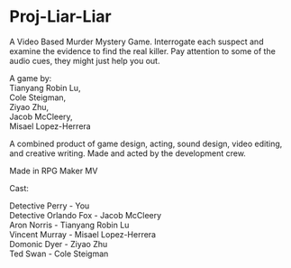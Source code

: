# Proj-Liar-Liar
A Video Based Murder Mystery Game. Interrogate each suspect and examine the evidence to find the real killer. Pay attention to some of the audio cues, they might just help you out.

A game by:\
Tianyang Robin Lu,\
Cole Steigman,\
Ziyao Zhu,\
Jacob McCleery,\
Misael Lopez-Herrera


A combined product of game design, acting, sound design, video editing, and creative writing. Made and acted by the development crew.

Made in RPG Maker MV

Cast:

Detective Perry - You\
Detective Orlando Fox - Jacob McCleery\
Aron Norris - Tianyang Robin Lu\
Vincent Murray - Misael Lopez-Herrera\
Domonic Dyer - Ziyao Zhu\
Ted Swan - Cole Steigman
